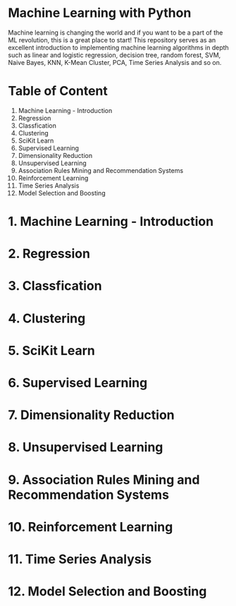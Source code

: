 # Machine Learning with Python
Machine learning is changing the world and if you want to be a part of the ML revolution, this is a great place to start! This repository serves as an excellent introduction to implementing machine learning algorithms in depth such as linear and logistic regression, decision tree, random forest, SVM, Naive Bayes, KNN, K-Mean Cluster, PCA, Time Series Analysis and so on.

# Table of Content
1. Machine Learning - Introduction
2. Regression
3. Classfication
4. Clustering
5. SciKit Learn
6. Supervised Learning
7. Dimensionality Reduction
8. Unsupervised Learning
9. Association Rules Mining and Recommendation Systems
10. Reinforcement Learning
11. Time Series Analysis
12. Model Selection and Boosting

# 1. Machine Learning - Introduction


# 2. Regression


# 3. Classfication


# 4. Clustering


# 5. SciKit Learn


# 6. Supervised Learning


# 7. Dimensionality Reduction


# 8. Unsupervised Learning


# 9. Association Rules Mining and Recommendation Systems


# 10. Reinforcement Learning


# 11. Time Series Analysis


# 12. Model Selection and Boosting
